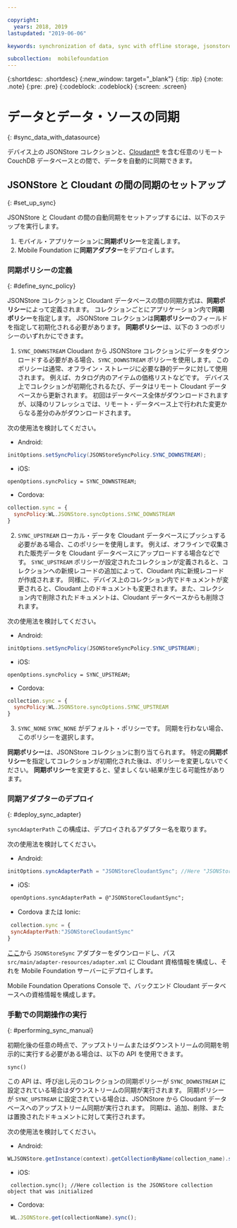 ```yaml
---

copyright:
  years: 2018, 2019
lastupdated: "2019-06-06"

keywords: synchronization of data, sync with offline storage, jsonstore sync

subcollection:  mobilefoundation
---
```


{:shortdesc: .shortdesc}
{:new_window: target="_blank"}
{:tip: .tip}
{:note: .note}
{:pre: .pre}
{:codeblock: .codeblock}
{:screen: .screen}

# データとデータ・ソースの同期
{: #sync_data_with_datasource}

デバイス上の JSONStore コレクションと、[Cloudant®](https://www.ibm.com/in-en/marketplace/database-management) を含む任意のリモート CouchDB データベースとの間で、データを自動的に同期できます。

## JSONStore と Cloudant の間の同期のセットアップ
{: #set_up_sync}

JSONStore と Cloudant の間の自動同期をセットアップするには、以下のステップを実行します。

1. モバイル・アプリケーションに**同期ポリシー**を定義します。
2. Mobile Foundation に**同期アダプター**をデプロイします。

### 同期ポリシーの定義
{: #define_sync_policy}

JSONStore コレクションと Cloudant データベースの間の同期方式は、**同期ポリシー**によって定義されます。 コレクションごとにアプリケーション内で**同期ポリシー**を指定します。
JSONStore コレクションは**同期ポリシー**のフィールドを指定して初期化される必要があります。 **同期ポリシー**は、以下の 3 つのポリシーのいずれかにできます。

1. `SYNC_DOWNSTREAM`
  Cloudant から JSONStore コレクションにデータをダウンロードする必要がある場合、`SYNC_DOWNSTREAM` ポリシーを使用します。 このポリシーは通常、オフライン・ストレージに必要な静的データに対して使用されます。 例えば、カタログ内のアイテムの価格リストなどです。 デバイス上でコレクションが初期化されるたび、データはリモート Cloudant データベースから更新されます。 初回はデータベース全体がダウンロードされますが、以降のリフレッシュでは、リモート・データベース上で行われた変更からなる差分のみがダウンロードされます。
  
次の使用法を検討してください。

   * Android:
  
   ```java
   initOptions.setSyncPolicy(JSONStoreSyncPolicy.SYNC_DOWNSTREAM);
   ```

   * iOS: 
  
   ```objc
   openOptions.syncPolicy = SYNC_DOWNSTREAM;
   ```

   * Cordova: 
  
   ```javascript
   collection.sync = {
     syncPolicy:WL.JSONStore.syncOptions.SYNC_DOWNSTREAM
}
   ```

2. `SYNC_UPSTREAM`
  ローカル・データを Cloudant データベースにプッシュする必要がある場合、このポリシーを使用します。 例えば、オフラインで収集された販売データを Cloudant データベースにアップロードする場合などです。 `SYNC_UPSTREAM` ポリシーが設定されたコレクションが定義されると、コレクションへの新規レコードの追加によって、Cloudant 内に新規レコードが作成されます。 同様に、デバイス上のコレクション内でドキュメントが変更されると、Cloudant 上のドキュメントも変更されます。また、コレクション内で削除されたドキュメントは、Cloudant データベースからも削除されます。

次の使用法を検討してください。

   * Android:
   ```java
   initOptions.setSyncPolicy(JSONStoreSyncPolicy.SYNC_UPSTREAM);
   ```

   * iOS:
   ```objc
   openOptions.syncPolicy = SYNC_UPSTREAM;
   ```

   * Cordova:
   ```javascript
   collection.sync = {
     syncPolicy:WL.JSONStore.syncOptions.SYNC_UPSTREAM
}
   ```

3. `SYNC_NONE`
  `SYNC_NONE` がデフォルト・ポリシーです。 同期を行わない場合、このポリシーを選択します。

**同期ポリシー**は、JSONStore コレクションに割り当てられます。 特定の**同期ポリシー**を指定してコレクションが初期化された後は、ポリシーを変更しないでください。 **同期ポリシー**を変更すると、望ましくない結果が生じる可能性があります。

### 同期アダプターのデプロイ
{: #deploy_sync_adapter}

`syncAdapterPath`
この構成は、デプロイされるアダプター名を取ります。

次の使用法を検討してください。

   * Android:
   ```java
   initOptions.syncAdapterPath = "JSONStoreCloudantSync"; //Here "JSONStoreCloudantSync" is the name of the adapter.
   ```

   * iOS:
   ```objc
    openOptions.syncAdapterPath = @"JSONStoreCloudantSync";
   ```

   * Cordova または Ionic:
   ```javascript
    collection.sync = {
    syncAdapterPath:"JSONStoreCloudantSync"
  }
   ```

[ここ](https://github.com/MobileFirst-Platform-Developer-Center/JSONStoreCloudantSync/)から `JSONStoreSync` アダプターをダウンロードし、パス `src/main/adapter-resources/adapter.xml` に Cloudant 資格情報を構成し、それを Mobile Foundation サーバーにデプロイします。

Mobile Foundation Operations Console で、バックエンド Cloudant データベースへの資格情報を構成します。

### 手動での同期操作の実行
{: #performing_sync_manual}

初期化後の任意の時点で、アップストリームまたはダウンストリームの同期を明示的に実行する必要がある場合は、以下の API を使用できます。

`sync()`

この API は、呼び出し元のコレクションの同期ポリシーが `SYNC_DOWNSTREAM` に設定されている場合はダウンストリームの同期が実行されます。 同期ポリシーが `SYNC_UPSTREAM` に設定されている場合は、JSONStore から Cloudant データベースへのアップストリーム同期が実行されます。 同期は、追加、削除、または置換されたドキュメントに対して実行されます。

次の使用法を検討してください。 

  * Android:
 ```java
 WLJSONStore.getInstance(context).getCollectionByName(collection_name).sync();
 ```

  * iOS:
 ```objc
  collection.sync(); //Here collection is the JSONStore collection object that was initialized
 ```

  * Cordova:
 ```javascript
  WL.JSONStore.get(collectionName).sync();
 ```
